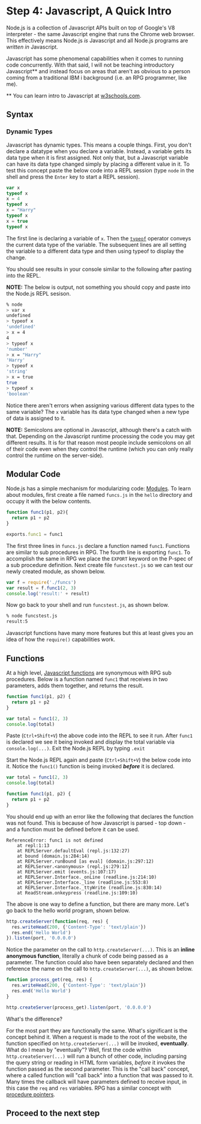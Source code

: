 # Step 4: Javascript, A Quick Intro

Node.js is a collection of Javascript APIs built on top of Google's V8 interpreter - the same Javascript engine that runs the Chrome web browser. This effectively means Node.js _is_ Javascript and all Node.js programs are _written in_ Javascript.

Javascript has some phenomenal capabilities when it comes to running code concurrently. With that said, I will not be teaching introductory Javascript\*\* and instead focus on areas that aren't as obvious to a person coming from a traditional IBM i background \(i.e. an RPG programmer, like me\).

\*\* You can learn intro to Javascript at [w3schools.com](http://www.w3schools.com/js/default.asp).

## Syntax

### Dynamic Types

Javascript has dynamic types. This means a couple things. First, you don't declare a datatype when you declare a variable. Instead, a variable gets its data type when it is first assigned. Not only that, but a Javascript variable can have its data type changed simply by placing a different value in it. To test this concept paste the below code into a REPL session \(type `node` in the shell and press the `Enter` key to start a REPL session\).

```javascript
var x
typeof x
x = 4
typeof x
x = "Harry"
typeof x
x = true
typeof x
```

The first line is declaring a variable of `x`. Then the [`typeof`](https://developer.mozilla.org/en-US/docs/Web/JavaScript/Reference/Operators/typeof) operator conveys the current data type of the variable. The subsequent lines are all setting the variable to a different data type and then using typeof to display the change.

You should see results in your console similar to the following after pasting into the REPL.

**NOTE:** The below is output, not something you should copy and paste into the Node.js REPL sesison.

```bash
% node
> var x
undefined
> typeof x
'undefined'
> x = 4
4
> typeof x
'number'
> x = "Harry"
'Harry'
> typeof x
'string'
> x = true
true
> typeof x
'boolean'
```

Notice there aren't errors when assigning various different data types to the same variable? The `x` variable has its data type changed when a new type of data is assigned to it.

**NOTE:** Semicolons are optional in Javascript, although there's a catch with that. Depending on the Javascript runtime processing the code you may get different results. It is for that reason most people include semicolons on all of their code even when they control the runtime \(which you can only really control the runtime on the server-side\).

## Modular Code

Node.js has a simple mechanism for modularizing code: [Modules](https://nodejs.org/api/modules.html). To learn about modules, first create a file named `funcs.js` in the `hello` directory and occupy it with the below contents.

```javascript
function func1(p1, p2){
  return p1 + p2
}

exports.func1 = func1
```

The first three lines in `funcs.js` declare a function named `func1`. Functions are similar to sub procedures in RPG. The fourth line is exporting `func1`. To accomplish the same in RPG we place the `EXPORT` keyword on the P-spec of a sub procedure definition. Next create file `funcstest.js` so we can test our newly created module, as shown below.

```javascript
var f = require('./funcs')
var result = f.func1(2, 3)
console.log('result:' + result)
```

Now go back to your shell and run `funcstest.js`, as shown below.

```bash
% node funcstest.js
result:5
```

Javascript functions have many more features but this at least gives you an idea of how the `require()` capabilities work.

## Functions

At a high level, [Javascript functions](http://www.w3schools.com/js/js_function_definition.asp) are synonymous with RPG sub procedures. Below is a function named `func1` that receives in two parameters, adds them together, and returns the result.

```javascript
function func1(p1, p2) {
  return p1 + p2
}

var total = func1(2, 3)
console.log(total)
```

Paste \(`Ctrl+Shift+V`\) the above code into the REPL to see it run. After `func1` is declared we see it being invoked and display the total variable via `console.log(...)`. Exit the Node.js REPL by typing `.exit`

Start the Node.js REPL again and paste \(`Ctrl+Shift+V`\) the below code into it. Notice the `func1()` function is being invoked _**before**_ it is declared.

```javascript
var total = func1(2, 3)
console.log(total)

function func1(p1, p2) {
  return p1 + p2
}
```

You should end up with an error like the following that declares the function was not found. This is because of how Javascript is parsed - top down - and a function must be defined before it can be used.

```text
ReferenceError: func1 is not defined
    at repl:1:13
    at REPLServer.defaultEval (repl.js:132:27)
    at bound (domain.js:284:14)
    at REPLServer.runBound [as eval] (domain.js:297:12)
    at REPLServer.<anonymous> (repl.js:279:12)
    at REPLServer.emit (events.js:107:17)
    at REPLServer.Interface._onLine (readline.js:214:10)
    at REPLServer.Interface._line (readline.js:553:8)
    at REPLServer.Interface._ttyWrite (readline.js:830:14)
    at ReadStream.onkeypress (readline.js:109:10)
```

The above is one way to define a function, but there are many more. Let's go back to the hello world program, shown below.

```javascript
http.createServer(function(req, res) {
  res.writeHead(200, {'Content-Type': 'text/plain'})
  res.end('Hello World')
}).listen(port, '0.0.0.0')
```

Notice the parameter on the call to `http.createServer(...)`. This is an **inline anonymous function**, literally a chunk of code being passed as a parameter. The function could also have been separately declared and then reference the name on the call to `http.createServer(...)`, as shown below.

```javascript
function process_get(req, res) {
  res.writeHead(200, {'Content-Type': 'text/plain'})
  res.end('Hello World')
}

http.createServer(process_get).listen(port, '0.0.0.0')
```

What's the difference?

For the most part they are functionally the same. What's significant is the concept behind it. When a request is made to the root of the website, the function specified on `http.createServer(...)` will be invoked, **eventually**. What do I mean by "eventually"? Well, first the code within `http.createServer(...)` will run a bunch of other code, including parsing the query string or reading in HTML form variables, _before_ it invokes the function passed as the second parameter. This is the "call back" concept, where a called function will "call back" into a function that was passed to it. Many times the callback will have parameters defined to receive input, in this case the `req` and `res` variables. RPG has a similar concept with [procedure pointers](http://www.ibm.com/developerworks/ibmi/library/i-rpg-pointers/).

## Proceed to the next step

